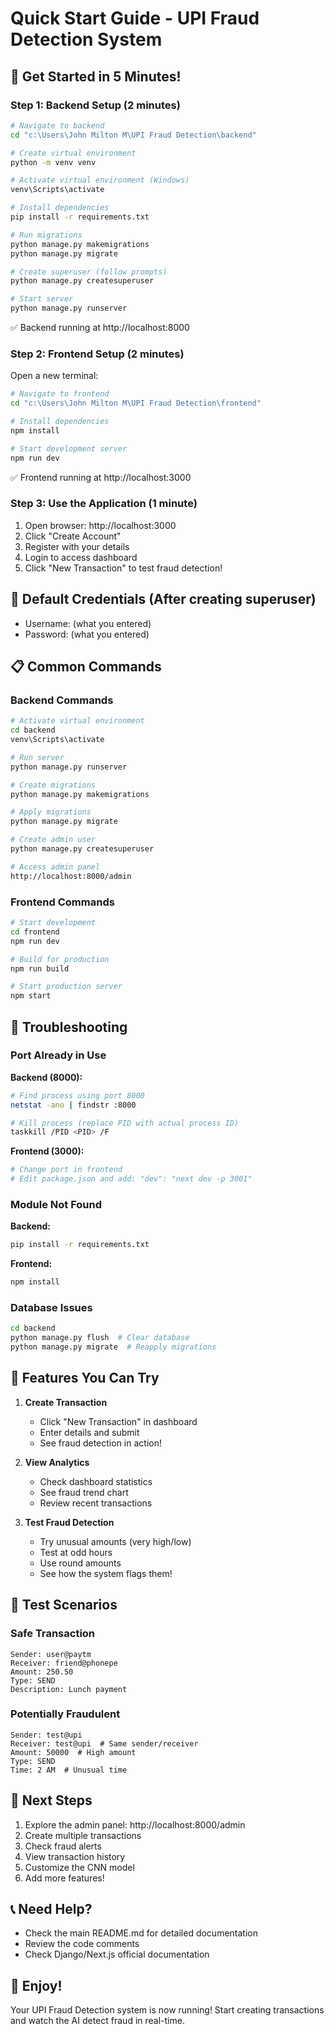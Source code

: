 # Quick Start Guide - UPI Fraud Detection System

## 🚀 Get Started in 5 Minutes!

### Step 1: Backend Setup (2 minutes)

```bash
# Navigate to backend
cd "c:\Users\John Milton M\UPI Fraud Detection\backend"

# Create virtual environment
python -m venv venv

# Activate virtual environment (Windows)
venv\Scripts\activate

# Install dependencies
pip install -r requirements.txt

# Run migrations
python manage.py makemigrations
python manage.py migrate

# Create superuser (follow prompts)
python manage.py createsuperuser

# Start server
python manage.py runserver
```

✅ Backend running at http://localhost:8000

### Step 2: Frontend Setup (2 minutes)

Open a new terminal:

```bash
# Navigate to frontend
cd "c:\Users\John Milton M\UPI Fraud Detection\frontend"

# Install dependencies
npm install

# Start development server
npm run dev
```

✅ Frontend running at http://localhost:3000

### Step 3: Use the Application (1 minute)

1. Open browser: http://localhost:3000
2. Click "Create Account"
3. Register with your details
4. Login to access dashboard
5. Click "New Transaction" to test fraud detection!

## 🎯 Default Credentials (After creating superuser)

- Username: (what you entered)
- Password: (what you entered)

## 📋 Common Commands

### Backend Commands

```bash
# Activate virtual environment
cd backend
venv\Scripts\activate

# Run server
python manage.py runserver

# Create migrations
python manage.py makemigrations

# Apply migrations
python manage.py migrate

# Create admin user
python manage.py createsuperuser

# Access admin panel
http://localhost:8000/admin
```

### Frontend Commands

```bash
# Start development
cd frontend
npm run dev

# Build for production
npm run build

# Start production server
npm start
```

## 🔧 Troubleshooting

### Port Already in Use

**Backend (8000):**

```bash
# Find process using port 8000
netstat -ano | findstr :8000

# Kill process (replace PID with actual process ID)
taskkill /PID <PID> /F
```

**Frontend (3000):**

```bash
# Change port in frontend
# Edit package.json and add: "dev": "next dev -p 3001"
```

### Module Not Found

**Backend:**

```bash
pip install -r requirements.txt
```

**Frontend:**

```bash
npm install
```

### Database Issues

```bash
cd backend
python manage.py flush  # Clear database
python manage.py migrate  # Reapply migrations
```

## 🎨 Features You Can Try

1. **Create Transaction**

   - Click "New Transaction" in dashboard
   - Enter details and submit
   - See fraud detection in action!

2. **View Analytics**

   - Check dashboard statistics
   - See fraud trend chart
   - Review recent transactions

3. **Test Fraud Detection**
   - Try unusual amounts (very high/low)
   - Test at odd hours
   - Use round amounts
   - See how the system flags them!

## 📱 Test Scenarios

### Safe Transaction

```
Sender: user@paytm
Receiver: friend@phonepe
Amount: 250.50
Type: SEND
Description: Lunch payment
```

### Potentially Fraudulent

```
Sender: test@upi
Receiver: test@upi  # Same sender/receiver
Amount: 50000  # High amount
Type: SEND
Time: 2 AM  # Unusual time
```

## 🌟 Next Steps

1. Explore the admin panel: http://localhost:8000/admin
2. Create multiple transactions
3. Check fraud alerts
4. View transaction history
5. Customize the CNN model
6. Add more features!

## 📞 Need Help?

- Check the main README.md for detailed documentation
- Review the code comments
- Check Django/Next.js official documentation

## 🎉 Enjoy!

Your UPI Fraud Detection system is now running! Start creating transactions and watch the AI detect fraud in real-time.
